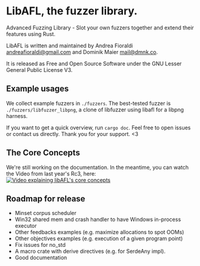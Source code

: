 # LibAFL, the fuzzer library.

Advanced Fuzzing Library - Slot your own fuzzers together and extend their features using Rust.

LibAFL is written and maintained by Andrea Fioraldi <andreafioraldi@gmail.com> and Dominik Maier <mail@dmnk.co>.

It is released as Free and Open Source Software under the GNU Lesser General Public License V3.



## Example usages

We collect example fuzzers in `./fuzzers`.
The best-tested fuzzer is `./fuzzers/libfuzzer_libpng`, a clone of libfuzzer using libafl for a libpng harness.

If you want to get a quick overview, run `cargo doc`.
Feel free to open issues or contact us directly. Thank you for your support. <3

## The Core Concepts

We're still working on the documentation. In the meantime, you can watch the Video from last year's Rc3, here:
[![Video explaining libAFL's core concepts](http://img.youtube.com/vi/3RWkT1Q5IV0/0.jpg)](http://www.youtube.com/watch?v=3RWkT1Q5IV0 "Fuzzers Like LEGO")
## Roadmap for release

+ Minset corpus scheduler
+ Win32 shared mem and crash handler to have Windows in-process executor
+ Other feedbacks examples (e.g. maximize allocations to spot OOMs)
+ Other objectives examples (e.g. execution of a given program point)
+ Fix issues for no_std
+ A macro crate with derive directives (e.g. for SerdeAny impl).
+ Good documentation
